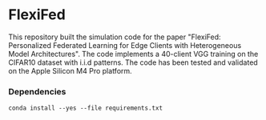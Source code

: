 # FlexiFed

This repository built the simulation code for the paper "FlexiFed: Personalized Federated Learning for Edge Clients with Heterogeneous Model Architectures". The code implements a 40-client VGG training on the CIFAR10 dataset with i.i.d patterns. The code has been tested and validated on the Apple Silicon M4 Pro platform. 

### Dependencies

```conda install --yes --file requirements.txt```